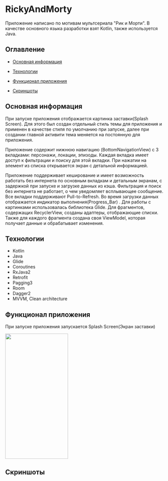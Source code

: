 # RickyAndMorty

Приложение написано по мотивам мультсериала "Рик и Морти". В качестве основного языка разработки взят Kotlin, также используется Java. 

## Оглавление
* [Основная информация](https://github.com/Pipssec/RickyAndMorty/tree/master/README.md#основная-информация)

* [Технологии](https://github.com/Pipssec/RickyAndMorty/tree/master/README.md#технологии)

* [Функционал приложения](https://github.com/Pipssec/RickyAndMorty/tree/master/README.md#функционал-приложения)

* [Скриншоты](https://github.com/Pipssec/RickyAndMorty/tree/master/README.md#скриншоты)

## Основная информация

При запуске приложения отображается картинка заставки(Splash Screen). Для этого был создан отдельный стиль темы для приложения и применен в качестве стиля по умолчанию при запуске, далее при создании главной активити тема меняется на постоянную для приложения.

Приложение содержит нижнюю навигацию (BottomNavigationView) с 3 вкладками: персонажи, локации, эпизоды. Каждая вкладка имеет доступ к фильтрации и поиску для этой вкладки. При нажатии на элемент из списка открывается экран с детальной информацией.

Приложение поддерживает кеширование и имеет возможность работать без интернета по основным вкладкам и детальным экранам, с задержкой при запуске и загрузке данных из кэша. Фильтрация и поиск без интернета не работает, о чем уведомляет всплывающее сообщение. Все вкладки поддерживают Pull-to-Refresh. Во время загрузки данных отображается индикатор выполнения(Progress_Bar) . Для работы с картинками использовалась библиотека Glide. Для фрагментов, содержащих RecyclerView, созданы адаптеры, отображающие списки. Также для каждого фрагмента создана своя ViewModel, которая получает данные и обрабатывает изменения.

## Технологии

* Kotlin
* Java
* Glide
* Coroutines
* RxJava2
* Retrofit
* Pagging3
* Room
* Dagger2
* MVVM, Clean architecture

## Функционал приложения

При запуске приложения запускается Splash Screen(Экран заставки)

<img src="https://github.com/Pipssec/RickyAndMorty/assets/98549196/72b7bb65-9902-4ac8-a82e-f934c427bce1" width="200" height="400">


## Скриншоты
